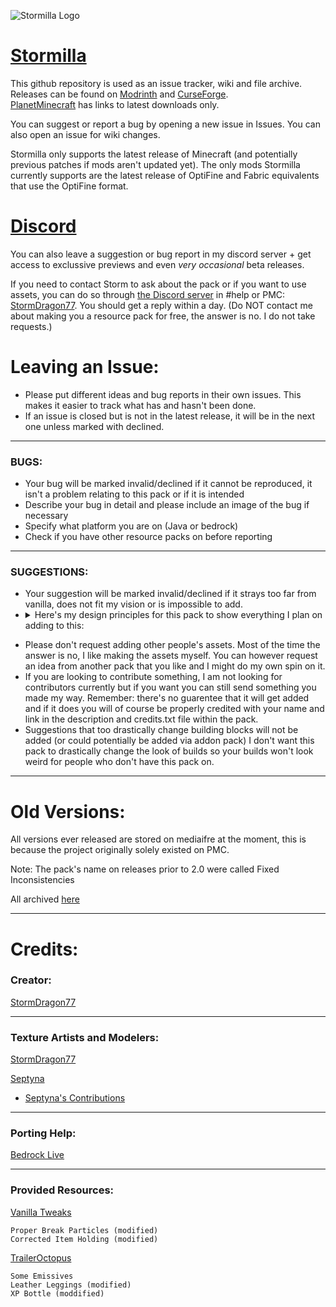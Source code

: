 ![Stormilla Logo](https://github.com/StormDragon77/Stormilla/blob/main/Files/images/imagehost/stormilla3Dlogo.png)

# [Stormilla](https://www.planetminecraft.com/texture-pack/fixed-inconsistencies/)

This github repository is used as an issue tracker, wiki and file archive. Releases can be found on [Modrinth](https://modrinth.com/resourcepack/stormilla) and [CurseForge](https://www.curseforge.com/minecraft/texture-packs/stormilla).<br />[PlanetMinecraft](https://www.planetminecraft.com/texture-pack/fixed-inconsistencies/) has links to latest downloads only.

You can suggest or report a bug by opening a new issue in Issues. You can also open an issue for wiki changes.

Stormilla only supports the latest release of Minecraft (and potentially previous patches if mods aren't updated yet). The only mods Stormilla currently supports are the latest release of OptiFine and Fabric equivalents that use the OptiFine format.

# [Discord](https://discord.gg/e5CKcu2G6c)
You can also leave a suggestion or bug report in my discord server + get access to exclussive previews and even *very occasional* beta releases.

If you need to contact Storm to ask about the pack or if you want to use assets, you can do so through [the Discord server](https://discord.gg/e5CKcu2G6c) in #help or PMC: [StormDragon77](https://www.planetminecraft.com/member/stormdragon77/). You should get a reply within a day. (Do NOT contact me about making you a resource pack for free, the answer is no. I do not take requests.)

# Leaving an Issue:

- Please put different ideas and bug reports in their own issues. This makes it easier to track what has and hasn't been done.
- If an issue is closed but is not in the latest release, it will be in the next one unless marked with declined.

------------------------------
### BUGS:
- Your bug will be marked invalid/declined if it cannot be reproduced, it isn't a problem relating to this pack or if it is intended
- Describe your bug in detail and please include an image of the bug if necessary 
- Specify what platform you are on (Java or bedrock)
- Check if you have other resource packs on before reporting

------------------------------
### SUGGESTIONS:
- Your suggestion will be marked invalid/declined if it strays too far from vanilla, does not fit my vision or is impossible to add.
- <details><summary>Here's my design principles for this pack to show everything I plan on adding to this:</summary>
	- Fix Inconsistencies, fix every texture and model bug a resource pack can fix and also logical inconsistencies<br />
	- Art Style Consistency, Minecraft's current default pack isn't entirely consistent. Some models and textures look old whether they be over-detailed, under-detailed, have a messy color palette or are just a different art style. Some of these are on purpose such as diamond ore and the creeper due to their iconic look but I will still be updating those too anyway.<br />
	- Pixel Consistency, most of the game is already pixel consistent. There are just a few textures that have a different resolution compared to a block. If the pixels are not the same size as the ones on a normal block then it will be fixed if possible.<br />
	- Less Uniformity, most textures that is simply a recolor of an existing texture will be made more unique like the ore changes in 1.17 (as of right now, exceptions are things like wood planks, concrete, and terracotta.)<br />
	- Palette Consistency, Textures of the same material will have the same or a similar color palette (with possibly some exceptions such as iron block and anvil).<br />
	- Parity, Bedrock and java will be as similar as a resource pack allows.<br />
	- Slightly More Realism, Some things will be more realistic while not sacrificing the feel of vanilla.<br />
	- New Item Models, many items have a consistency problem like with the cauldron being 2D and composter 3D. They have no reason to be different. Some items also simply use the flat block texture instead of having a dedicated item texture. I'll be changing both of these.<br />
	- Vanilla Building Blocks, I may make tweaks to them but I will not be drastically changing them. I don't want your builds to look too different with this pack on.<br />
</details>

- Please don't request adding other people's assets. Most of the time the answer is no, I like making the assets myself. You can however request an idea from another pack that you like and I might do my own spin on it.
- If you are looking to contribute something, I am not looking for contributors currently but if you want you can still send something you made my way. Remember: there's no guarentee that it will get added and if it does you will of course be properly credited with your name and link in the description and credits.txt file within the pack.
- Suggestions that too drastically change building blocks will not be added (or could potentially be added via addon pack) I don't want this pack to drastically change the look of builds so your builds won't look weird for people who don't have this pack on.

------------------------------
# Old Versions:

All versions ever released are stored on mediaifre at the moment, this is because the project originally solely existed on PMC.

Note: The pack's name on releases prior to 2.0 were called Fixed Inconsistencies

All archived [here](https://www.mediafire.com/folder/kmjyxf2rvlv8o/Stormilla)

------------------------------
# Credits:

### Creator:

[StormDragon77](https://www.planetminecraft.com/member/stormdragon77)

-----------------------------------------------------------
### Texture Artists and Modelers:

[StormDragon77](https://www.planetminecraft.com/member/stormdragon77)

[Septyna](https://www.planetminecraft.com/member/septyna/)

- [Septyna's Contributions](https://github.com/StormDragon77/Stormilla/blob/main/Files/contributions.txt)

-----------------------------------------------------------
### Porting Help:

[Bedrock Live](https://www.planetminecraft.com/member/bedrock_live/)

-----------------------------------------------------------
### Provided Resources:

[Vanilla Tweaks](https://vanillatweaks.net/)

	Proper Break Particles (modified)
	Corrected Item Holding (modified)
	
[TrailerOctopus](https://www.planetminecraft.com/member/traileroctopus)

	Some Emissives
	Leather Leggings (modified)
	XP Bottle (moddified)

